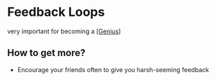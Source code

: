 # Feedback Loops

very important for becoming a [[Genius]]

## How to get more?
- Encourage your friends often to give you harsh-seeming feedback

[//begin]: # "Autogenerated link references for markdown compatibility"
[Genius]: Genius "Genius"
[//end]: # "Autogenerated link references"